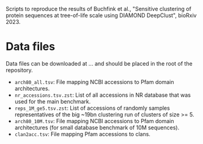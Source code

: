 Scripts to reproduce the results of Buchfink et al., "Sensitive clustering of protein sequences at tree-of-life scale using DIAMOND DeepClust", bioRxiv 2023.

# Data files

Data files can be downloaded at ... and should be placed in the root of the repository.

- `arch80_all.tsv`: File mapping NCBI accessions to Pfam domain architectures.
- `nr_accessions.tsv.zst`: List of all accessions in NR database that was used for the main benchmark.
- `reps_1M_ge5.tsv.zst`: List of accessions of randomly samples representatives of the big ~19bn clustering run of clusters of size >= 5.
- `arch80_10M.tsv`: File mapping NCBI accessions to Pfam domain architectures (for small database benchmark of 10M sequences).
- `clan2acc.tsv`: File mapping Pfam accessions to clans.
